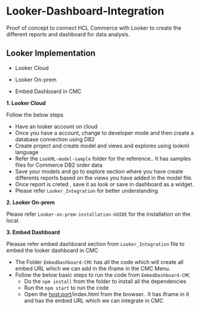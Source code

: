 # Looker-Dashboard-Integration

Proof of concept to connect HCL Commerce with Looker to create the different reports and dashboard for data analysis.  

## Looker Implementation 

- Looker Cloud 

- Looker On-prem

- Embed Dashboard in CMC

**1. Looker Cloud**

Follow the below steps

- Have an looker account on cloud 
- Once you have a account, change to developer mode and then create a database connection using DB2
- Create project and create model and views and explores using lookml language
- Refer the `LookML-model-sample` folder for the reference.. It has samples files for Commerce DB2 order data
- Save your models and go to explore section where you have create differents reports based on the views you have added in the model file.
- Once report is creted , save it as look or save in dashboard as a widget.
- Please refer `Looker_Integration` for better understanding


**2. Looker On-prem**

Please refer `Looker-on-prem-installation-GUIDE` for the installation on the local.

**3. Embed Dashboard**

Pleasse refer embed dashboard section from  `Looker_Integration` file to embed the looker dashboard in CMC 
- The Folder `EmbedDashboard-CMC` has all the code which will create all embed URL which we can add in the iframe in the CMC Menu.
- Follow the below basic steps to run the code from `EmbedDashboard-CMC`
    - Do the `npm install` from the folder to install all the dependencies
    - Run the `npm start` to run the code
    - Open the <host:port>/index.html from the browser.. It has iframe in it and has the embed URL which we can integrate in CMC
